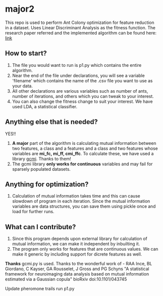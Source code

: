 # major2

This repo is used to perform Ant Colony optimization for feature reduction in a dataset. Uses Linear Discriminant Analysis as the fitness function.
The research paper referred and the implemented algorithm can be found here:
[link](https://github.com/Nikhil12321/major2/blob/master/Docs/Untitled.pdf)

## How to start?
1. The file you would want to run is p1.py which contains the entire algorithm.
2. Near the end of the file under declarations, you will see a variable 'filename' which contains the name of the .csv file you want to use as your data.
3. All other declarations are various variables such as number of ants, number of iterations, and others which you can tweak to your interest.
4. You can also change the fitness change to suit your interest. We have used LDA, a statistical classifier.

## Anything else that is needed?
YES!!
1. **A major** part of the algorithm is calculating mutual information between two features, a class and a features and a class and two features whose variables are **mi_fc, mi_ff, cmi_ffc**. To calculate these, we have used a library [gcmi](https://github.com/robince/gcmi). Thanks to them!
2. The gcmi library **only works for continuous** variables and may fail for sparsely populated datasets.

## Anything for optimization?
1. Calculation of mutual information takes time and this can cause slowdown of program in each iteration. Since the mutual information variables are data structures, you can save them using pickle once and load for further runs.


## What can I contribute?
1. Since this program depends upon external library for calculation of mutual information, we can make it independent by inbuilting it.
2. The program only works for features that are continuous values. We can make it generic by including support for dicrete features as well.


**Thanks**
gcmi.py is used. Thanks to the wonderful work of -
RAA Ince, BL Giordano, C Kayser, GA Rousselet, J Gross and PG Schyns
"A statistical framework for neuroimaging data analysis based on mutual information estimated via a Gaussian copula"
bioRxiv doi:10.1101/043745

Update pheromone trails
run p1.py
